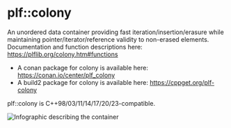 # plf::colony
An unordered data container providing fast iteration/insertion/erasure while maintaining pointer/iterator/reference validity to non-erased elements.
Documentation and function descriptions here: https://plflib.org/colony.htm#functions

 - A conan package for colony is available here: https://conan.io/center/plf_colony
 - A build2 package for colony is available here: https://cppget.org/plf-colony

plf::colony is C++98/03/11/14/17/20/23-compatible.


![Infographic describing the container](https://i.imgur.com/SiHjAHB.png)
